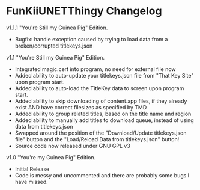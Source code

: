 # FunKiiUNETThingy Changelog  

v1.1.1 "You're Still my Guinea Pig" Edition.  
 - Bugfix: handle exception caused by trying to load data from a broken/corrupted titlekeys.json  

v1.1 "You're Still my Guinea Pig" Edition.  
 - Integrated magic.cert into program, no need for external file now  
 - Added ability to auto-update your titlekeys.json file from "That Key Site" upon program start.  
 - Added ability to auto-load the TitleKey data to screen upon program start.  
 - Added ability to skip downloading of content.app files, if they already exist AND have correct filesizes as specified by TMD  
 - Added ability to group related titles, based on the title name and region  
 - Added ability to manually add titles to download queue, instead of using data from titlekeys.json  
 - Swapped around the position of the "Download/Update titlekeys.json file" button and the "Load/Reload Data from titlekeys.json" button!  
 - Source code now released under GNU GPL v3  
 
v1.0 "You're my Guinea Pig" Edition.  
 - Initial Release  
 - Code is messy and uncommented and there are probably some bugs I have missed.  